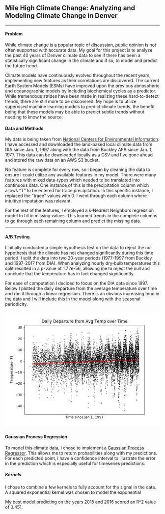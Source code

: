 ## Mile High Climate Change: Analyzing and Modeling Climate Change in Denver
<hr>


#### Problem

While climate change is a popular topic of discussion, public opinion is not often supported with accurate data. My goal for this project is to analyze the past 40 years of Denver climate data to see if there has been a statistically significant change in the climate and if so, to model and predict the future trend.

Climate models have continuously evolved throughout the recent years, implementing new features as their correlations are discovered. The current Earth System Models (ESMs) have improved upon the previous atmospheric and oceanographic models by including biochemical cycles as a predictor. While tremendous strides have been made in realizing these hard-to-detect trends, there are still more to be discovered. My hope is to utilize supervised machine learning models to predict climate trends, the benefit being that these models may be able to predict subtle trends without needing to know the source.

#### Data and Methods

My data is being taken from [National Centers for Environmental Information](https://www.ncdc.noaa.gov/). I have accessed and downloaded the land-based local climate data from DIA since Jan. 1, 1997 along with the data from Buckley AFB since Jan. 1, 1977. This data can be downloaded locally as a CSV and I've gone ahead and stored the raw data on an AWS S3 bucket.

No feature is complete for every row, so I began by cleaning the data to ensure I could utilize any available features in my model. There were many features with mixed data-types which needed to be translated into continuous data. One instance of this is the precipitation column which allows “T” to be entered for trace precipitation. In this specific instance, I replaced the "trace" values with 0. I went through each column where intuitive imputation was relevant.

For the rest of the features, I employed a k-Nearest Neighbors regression model to fill in missing values. This learned trends in the complete columns to go through each remaining column and predict the missing data.

<hr>

#### A/B Testing

I initially conducted a simple hypothesis test on the data to reject the null hypothesis that the climate has not changed significantly during this time period. I split the data into two 20-year periods (1977-1997 from Buckley and 1997-2017 from DIA). When analyzing hourly dry-bulb temperatures this split resulted in a p-value of 1.72e-56, allowing me to reject the null and conclude that the temperature has in fact changed significantly.

For ease of computation I decided to focus on the DIA data since 1997. Below I plotted the daily departure from the average temperature over time and ran it through a linear regression. There is an obvious increasing tend in the data and I will include this in the model along with the seasonal periodicity.

![temp_dpt](images/temp_departure_lr.png)

#### Gaussian Process Regression

To model this climate data, I chose to implement a [Gaussian Process Regressor](http://scikit-learn.org/stable/modules/generated/sklearn.gaussian_process.GaussianProcessRegressor.html#sklearn.gaussian_process.GaussianProcessRegressor). This allows me to return probabilities along with my predictions. For each predicted point, I have a confidence interval to illustrate the error in the prediction which is especially useful for timeseries predictions.

##### Kernels
I chose to combine a few kernels to fully account for the signal in the data. A squared exponential kernel was chosen to model the exponential

My best model predicting on the years 2015 and 2016 scored an R^2 value of 0.451.
